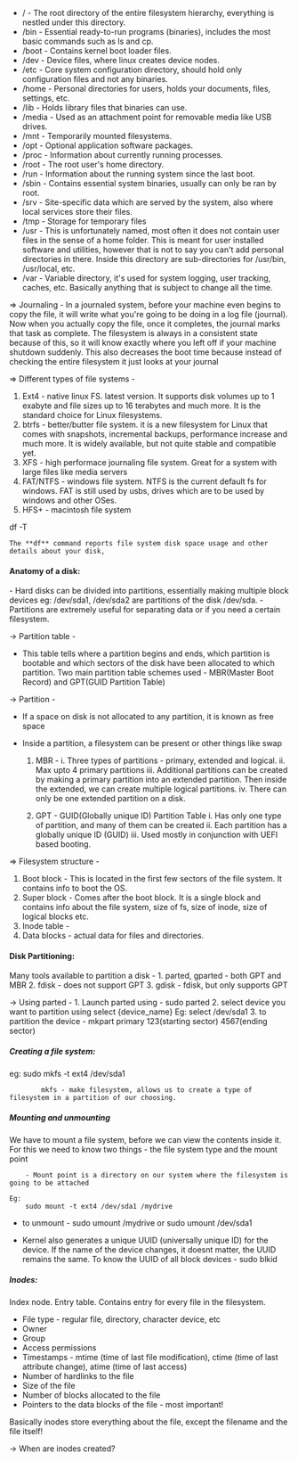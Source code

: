 
- / - The root directory of the entire filesystem hierarchy, everything is nestled under this directory.
- /bin - Essential ready-to-run programs (binaries), includes the most basic commands such as ls and cp.
- /boot - Contains kernel boot loader files.
- /dev - Device files, where linux creates device nodes. 
- /etc - Core system configuration directory, should hold only configuration files and not any binaries.
- /home - Personal directories for users, holds your documents, files, settings, etc.
- /lib - Holds library files that binaries can use.
- /media - Used as an attachment point for removable media like USB drives.
- /mnt - Temporarily mounted filesystems.
- /opt - Optional application software packages.
- /proc - Information about currently running processes.
- /root - The root user's home directory.
- /run - Information about the running system since the last boot.
- /sbin - Contains essential system binaries, usually can only be ran by root.
- /srv - Site-specific data which are served by the system, also where local services store their files.
- /tmp - Storage for temporary files
- /usr - This is unfortunately named, most often it does not contain user files in the sense of a home folder. This is meant for user installed software and utilities, however that is not to say you can't add personal directories in there. Inside this directory are sub-directories for /usr/bin, /usr/local, etc.
- /var - Variable directory, it's used for system logging, user tracking, caches, etc. Basically anything that is subject to change all the time.


=> Journaling - 
	In a journaled system, before your machine even begins to copy the file, it will write what you're going to be doing in a log file (journal). Now when you actually copy the file, once it completes, the journal marks that task as complete. The filesystem is always in a consistent state because of this, so it will know exactly where you left off if your machine shutdown suddenly. This also decreases the boot time because instead of checking the entire filesystem it just looks at your journal

=> Different types of file systems -
1. Ext4 - native linux FS. latest version. It supports disk volumes up to 1 exabyte and file sizes up to 16 terabytes and much more. It is the standard choice for Linux filesystems. 
2. btrfs  - better/butter file system. it is a new filesystem for Linux that comes with snapshots, incremental backups, performance increase and much more. It is widely available, but not quite stable and compatible yet.
3. XFS - high performace journaling file system. Great for a system with large files like media servers
4. FAT/NTFS - windows file system. NTFS is the current default fs for windows. FAT is still used by usbs, drives which are to be used by windows and other OSes.
5. HFS+ - macintosh file system



df -T

	The **df** command reports file system disk space usage and other details about your disk,


<h4>Anatomy of a disk:</h4>
- Hard disks can be divided into partitions, essentially making multiple block devices eg: /dev/sda1, /dev/sda2 are partitions of the disk /dev/sda. 
- Partitions are extremely useful for separating data or if you need a certain filesystem.

-> Partition table - 
- This table tells where a partition begins and ends, which partition is bootable and which sectors of the disk have been allocated to which partition. Two main partition table schemes used - MBR(Master Boot Record) and GPT(GUID Partition Table)

-> Partition - 
- If a space on disk is not allocated to any partition, it is known as free space
- Inside a partition, a filesystem can be present or other things like swap 

	1. MBR - 
		i. Three types of partitions - primary, extended and logical. 
		ii. Max upto 4 primary partitions
		iii. Additional partitions can be created by making a primary partition into an extended partition. Then inside the extended, we can create multiple logical partitions. 
		iv. There can only be one extended partition on a disk. 


	2. GPT - GUID(Globally unique ID) Partition Table
		i. Has only one type of partition, and many of them can be created
		ii. Each partition has a globally unique ID (GUID)
		iii. Used mostly in conjunction with UEFI based booting.  


=> Filesystem structure - 

1. Boot block - This is located in the first few sectors of the file system. It contains info to boot the OS. 
2. Super block - Comes after the boot block. It is a single block and contains info about the file system, size of fs, size of inode, size of logical blocks etc. 
3. Inode table - 
4. Data blocks - actual data for files and directories. 


<h4> Disk Partitioning: </h4>
Many tools available to partition a disk - 
	1. parted, gparted - both GPT and MBR
	2. fdisk - does not support GPT
	3. gdisk - fdisk, but only supports GPT

-> Using parted - 
		1. Launch parted using - sudo parted
		2. select device you want to partition using 
				select {device_name}
				Eg: select /dev/sda1
		3. to partition the device - 
				mkpart primary 123(starting sector) 4567(ending sector)


<h5>Creating a file system:</h5>
	eg: sudo mkfs -t ext4 /dev/sda1

			mkfs - make filesystem, allows us to create a type of filesystem in a partition of our choosing.


<h5>Mounting and unmounting</h5>
	We have to mount a file system, before we can view the contents inside it. For this we need to know two things - the file system type and the mount point 


		- Mount point is a directory on our system where the filesystem is going to be attached 

	Eg: 
		sudo mount -t ext4 /dev/sda1 /mydrive


- to unmount - 
		sudo umount /mydrive
		or 
		sudo umount /dev/sda1

- Kernel also generates a unique UUID (universally unique ID) for the device. If the name of the device changes, it doesnt matter, the UUID remains the same. To know the UUID of all block devices - 
			sudo blkid

<h5>Inodes: </h5>
Index node. Entry table. Contains entry for every file in the filesystem. 

- File type - regular file, directory, character device, etc
- Owner
- Group
- Access permissions
- Timestamps - mtime (time of last file modification), ctime (time of last attribute change), atime (time of last access)
- Number of hardlinks to the file
- Size of the file
- Number of blocks allocated to the file
- Pointers to the data blocks of the file - most important!

Basically inodes store everything about the file, except the filename and the file itself!

-> When are inodes created? 

	